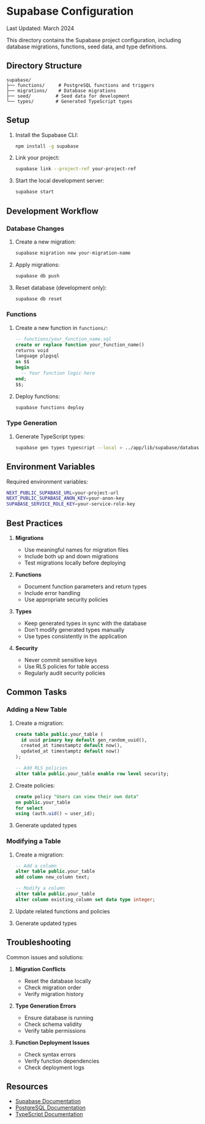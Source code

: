 # Supabase Configuration

Last Updated: March 2024

This directory contains the Supabase project configuration, including database migrations, functions, seed data, and type definitions.

## Directory Structure

```
supabase/
├── functions/     # PostgreSQL functions and triggers
├── migrations/    # Database migrations
├── seed/         # Seed data for development
└── types/        # Generated TypeScript types
```

## Setup

1. Install the Supabase CLI:
   ```bash
   npm install -g supabase
   ```

2. Link your project:
   ```bash
   supabase link --project-ref your-project-ref
   ```

3. Start the local development server:
   ```bash
   supabase start
   ```

## Development Workflow

### Database Changes

1. Create a new migration:
   ```bash
   supabase migration new your-migration-name
   ```

2. Apply migrations:
   ```bash
   supabase db push
   ```

3. Reset database (development only):
   ```bash
   supabase db reset
   ```

### Functions

1. Create a new function in `functions/`:
   ```sql
   -- functions/your_function_name.sql
   create or replace function your_function_name()
   returns void
   language plpgsql
   as $$
   begin
     -- Your function logic here
   end;
   $$;
   ```

2. Deploy functions:
   ```bash
   supabase functions deploy
   ```

### Type Generation

1. Generate TypeScript types:
   ```bash
   supabase gen types typescript --local > ../app/lib/supabase/database.types.ts
   ```

## Environment Variables

Required environment variables:

```bash
NEXT_PUBLIC_SUPABASE_URL=your-project-url
NEXT_PUBLIC_SUPABASE_ANON_KEY=your-anon-key
SUPABASE_SERVICE_ROLE_KEY=your-service-role-key
```

## Best Practices

1. **Migrations**
   - Use meaningful names for migration files
   - Include both up and down migrations
   - Test migrations locally before deploying

2. **Functions**
   - Document function parameters and return types
   - Include error handling
   - Use appropriate security policies

3. **Types**
   - Keep generated types in sync with the database
   - Don't modify generated types manually
   - Use types consistently in the application

4. **Security**
   - Never commit sensitive keys
   - Use RLS policies for table access
   - Regularly audit security policies

## Common Tasks

### Adding a New Table

1. Create a migration:
   ```sql
   create table public.your_table (
     id uuid primary key default gen_random_uuid(),
     created_at timestamptz default now(),
     updated_at timestamptz default now()
   );

   -- Add RLS policies
   alter table public.your_table enable row level security;
   ```

2. Create policies:
   ```sql
   create policy "Users can view their own data"
   on public.your_table
   for select
   using (auth.uid() = user_id);
   ```

3. Generate updated types

### Modifying a Table

1. Create a migration:
   ```sql
   -- Add a column
   alter table public.your_table
   add column new_column text;

   -- Modify a column
   alter table public.your_table
   alter column existing_column set data type integer;
   ```

2. Update related functions and policies
3. Generate updated types

## Troubleshooting

Common issues and solutions:

1. **Migration Conflicts**
   - Reset the database locally
   - Check migration order
   - Verify migration history

2. **Type Generation Errors**
   - Ensure database is running
   - Check schema validity
   - Verify table permissions

3. **Function Deployment Issues**
   - Check syntax errors
   - Verify function dependencies
   - Check deployment logs

## Resources

- [Supabase Documentation](https://supabase.com/docs)
- [PostgreSQL Documentation](https://www.postgresql.org/docs/)
- [TypeScript Documentation](https://www.typescriptlang.org/docs/) 